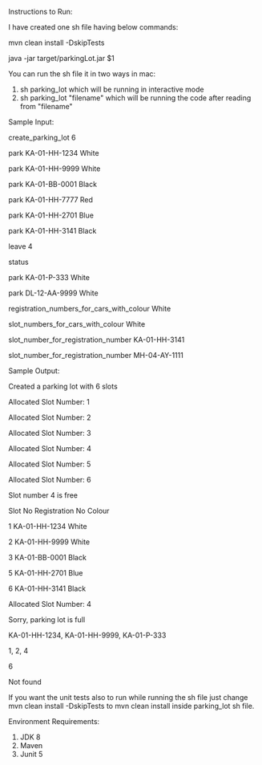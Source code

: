 Instructions to Run:

I have created one sh file having below commands:

mvn clean install -DskipTests

java -jar target/parkingLot.jar $1

You can run the sh file it in two ways in mac:
1) sh parking_lot
which will be running in interactive mode
2) sh parking_lot "filename" 
which will be running the code after reading from "filename"

Sample Input:

create_parking_lot 6

park KA-01-HH-1234 White

park KA-01-HH-9999 White

park KA-01-BB-0001 Black

park KA-01-HH-7777 Red

park KA-01-HH-2701 Blue

park KA-01-HH-3141 Black

leave 4

status

park KA-01-P-333 White

park DL-12-AA-9999 White

registration_numbers_for_cars_with_colour White

slot_numbers_for_cars_with_colour White

slot_number_for_registration_number KA-01-HH-3141

slot_number_for_registration_number MH-04-AY-1111

Sample Output:

Created a parking lot with 6 slots

Allocated Slot Number: 1

Allocated Slot Number: 2

Allocated Slot Number: 3

Allocated Slot Number: 4

Allocated Slot Number: 5

Allocated Slot Number: 6

Slot number 4 is free

Slot No	Registration No	Colour

1	KA-01-HH-1234	White

2	KA-01-HH-9999	White

3	KA-01-BB-0001	Black

5	KA-01-HH-2701	Blue

6	KA-01-HH-3141	Black

Allocated Slot Number: 4

Sorry, parking lot is full

KA-01-HH-1234, KA-01-HH-9999, KA-01-P-333

1, 2, 4

6

Not found

If you want the unit tests also to run while running the sh file just change mvn clean install -DskipTests to mvn clean install inside parking_lot sh file.


Environment Requirements:
1. JDK 8
2. Maven
3. Junit 5


